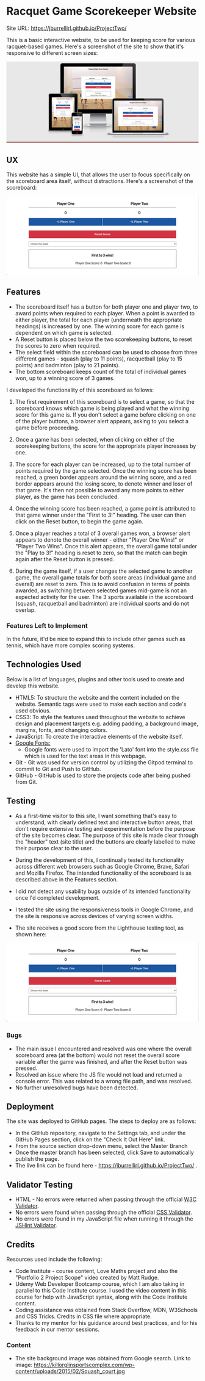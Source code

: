 # Racquet Game Scorekeeper Website 

Site URL: https://jburrellirl.github.io/ProjectTwo/

This is a basic interactive website, to be used for keeping score for various racquet-based games. Here's a screenshot of the site to show that it's responsive to different screen sizes:

![Responsive Screenshot](https://raw.githubusercontent.com/JBurrellIRL/ProjectTwo/main/assets/images/amiresponsive.png)

## UX

This website has a simple UI, that allows the user to focus specifically on the scoreboard area itself, without distractions. Here's a screenshot of the scoreboard:

![Scoreboard](https://raw.githubusercontent.com/JBurrellIRL/ProjectTwo/6b14d769629b4a7a09f682586c1a7731c806f07e/assets/images/scoreboard.jpg)

## Features

* The scoreboard itself has a button for both player one and player two, to award points when required to each player. When a point is awarded to either player, the total for each player (underneath the appropriate headings) is increased by one. The winning score for each game is dependent on which game is selected.
* A Reset button is placed below the two scorekeeping buttons, to reset the scores to zero when required.
* The select field within the scoreboard can be used to choose from three different games - squash (play to 11 points), racquetball (play to 15 points) and badminton (play to 21 points).
* The bottom scoreboard keeps count of the total of individual games won, up to a winning score of 3 games.

I developed the functionality of this scoreboard as follows:

1) The first requirement of this scoreboard is to select a game, so that the scoreboard knows which game is being played and what the winning score for this game is. If you don't select a game before clicking on one of the player buttons, a browser alert appears, asking to you select a game before proceeding.

2) Once a game has been selected, when clicking on either of the scorekeeping buttons, the score for the appropriate player increases by one.

3) The score for each player can be increased, up to the total number of points required by the game selected. Once the winning score has been reached, a green border appears around the winning score, and a red border appears around the losing score, to denote winner and loser of that game. It's then not possible to award any more points to either player, as the game has been concluded.

4) Once the winning score has been reached, a game point is attributed to that game winner under the "First to 3!" heading. The user can then click on the Reset button, to begin the game again.

5) Once a player reaches a total of 3 overall games won, a browser alert appears to denote the overall winner - either "Player One Wins!" or "Player Two Wins". Once this alert appears, the overall game total under the "Play to 3!" heading is reset to zero, so that the match can begin again after the Reset button is pressed.

6) During the game itself, if a user changes the selected game to another game, the overall game totals for both score areas (individual game and overall) are reset to zero. This is to avoid confusion in terms of points awarded, as switching between selected games mid-game is not an expected activity for the user. The 3 sports available in the scoreboard (squash, racquetball and badminton) are individual sports and do not overlap.

### Features Left to Implement

In the future, it'd be nice to expand this to include other games such as tennis, which have more complex scoring systems.

## Technologies Used

Below is a list of languages, plugins and other tools used to create and develop this website. 

* HTML5: To structure the website and the content included on the website. Semantic tags were used to make each section and code's used obvious.
* CSS3: To style the features used throughout the website to achieve design and placement targets e.g. adding padding, a background image, margins, fonts, and changing colors.
* JavaScript: To create the interactive elements of the website itself. 
* [Google Fonts:](https://fonts.google.com/)
    - Google fonts were used to import the 'Lato' font into the style.css file which is used for the text areas in this webpage.
* Git - Git was used for version control by utilizing the Gitpod terminal to commit to Git and Push to GitHub.
* GitHub - GitHub is used to store the projects code after being pushed from Git.

## Testing

* As a first-time visitor to this site, I want something that's easy to understand, with clearly defined text and interactive button areas, that don't require extensive testing and experimentation before the purpose of the site becomes clear. The purpose of this site is made clear through the "header" text (site title) and the buttons are clearly labelled to make their purpose clear to the user. 

* During the development of this, I continually tested its functionality across different web browsers such as Google Chrome, Brave, Safari and Mozilla Firefox. The intended functionality of the scoreboard is as described above in the Features section.

* I did not detect any usability bugs outside of its intended functionality once I'd completed development.

* I tested the site using the responsiveness tools in Google Chrome, and the site is responsive across devices of varying screen widths.

* The site receives a good score from the Lighthouse testing tool, as shown here: 

![Lighthouse results](https://raw.githubusercontent.com/JBurrellIRL/ProjectTwo/main/assets/images/scoreboard.jpg)


### Bugs

* The main issue I encountered and resolved was one where the overall scoreboard area (at the bottom) would not reset the overall score variable after the game was finished, and after the Reset button was pressed.
* Resolved an issue where the JS file would not load and returned a console error. This was related to a wrong file path, and was resolved.
* No further unresolved bugs have been detected.

## Deployment

The site was deployed to GitHub pages. The steps to deploy are as follows:

* In the GitHub repository, navigate to the Settings tab, and under the GitHub Pages section, click on the "Check It Out Here" link.
* From the source section drop-down menu, select the Master Branch
* Once the master branch has been selected, click Save to automatically publish the page.
* The live link can be found here - https://jburrellirl.github.io/ProjectTwo/ .

## Validator Testing

* HTML - No errors were returned when passing through the official [W3C Validator](https://validator.w3.org/nu/?doc=https%3A%2F%2Fjburrellirl.github.io%2FProjectTwo%2F).
* No errors were found when passing through the official [CSS Validator](https://jigsaw.w3.org/css-validator/validator?uri=https%3A%2F%2Fjburrellirl.github.io%2FProjectTwo%2Fassets%2Fcss%2Fstyle.css&profile=css3svg&usermedium=all&warning=1&vextwarning=&lang=en).
* No errors were found in my JavaScript file when running it through the [JSHint Validator](https://jshint.com/). 

## Credits

Resources used include the following:

* Code Institute - course content, Love Maths project and also the "Portfolio 2 Project Scope" video created by Matt Rudge.
* Udemy Web Developer Bootcamp course, which I am also taking in parallel to this Code Institute course. I used the video content in this course for help with JavaScript syntax, along with the Code Institute content.
* Coding assistance was obtained from Stack Overflow, MDN, W3Schools and CSS Tricks. Credits in CSS file where appropriate. 
* Thanks to my mentor for his guidance around best practices, and for his feedback in our mentor sessions.

### Content

* The site background image was obtained from Google search. Link to image: https://killorglinsportscomplex.com/wp-content/uploads/2015/02/Squash_court.jpg 